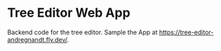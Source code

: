# Tree Editor Web App
Backend code for the tree editor.
Sample the App at https://tree-editor-andregnandt.fly.dev/.

